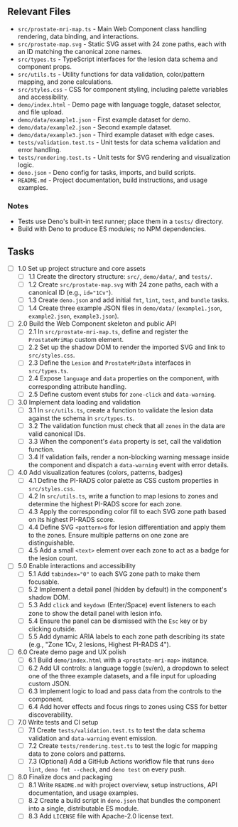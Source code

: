 ## Relevant Files

- `src/prostate-mri-map.ts` - Main Web Component class handling rendering, data
  binding, and interactions.
- `src/prostate-map.svg` - Static SVG asset with 24 zone paths, each with an ID
  matching the canonical zone names.
- `src/types.ts` - TypeScript interfaces for the lesion data schema and
  component props.
- `src/utils.ts` - Utility functions for data validation, color/pattern mapping,
  and zone calculations.
- `src/styles.css` - CSS for component styling, including palette variables and
  accessibility.
- `demo/index.html` - Demo page with language toggle, dataset selector, and file
  upload.
- `demo/data/example1.json` - First example dataset for demo.
- `demo/data/example2.json` - Second example dataset.
- `demo/data/example3.json` - Third example dataset with edge cases.
- `tests/validation.test.ts` - Unit tests for data schema validation and error
  handling.
- `tests/rendering.test.ts` - Unit tests for SVG rendering and visualization
  logic.
- `deno.json` - Deno config for tasks, imports, and build scripts.
- `README.md` - Project documentation, build instructions, and usage examples.

### Notes

- Tests use Deno's built-in test runner; place them in a `tests/` directory.
- Build with Deno to produce ES modules; no NPM dependencies.

## Tasks

- [ ] 1.0 Set up project structure and core assets
  - [ ] 1.1 Create the directory structure: `src/`, `demo/data/`, and `tests/`.
  - [ ] 1.2 Create `src/prostate-map.svg` with 24 zone paths, each with a
        canonical ID (e.g., `id="1Cv"`).
  - [ ] 1.3 Create `deno.json` and add initial `fmt`, `lint`, `test`, and
        `bundle` tasks.
  - [ ] 1.4 Create three example JSON files in `demo/data/` (`example1.json`,
        `example2.json`, `example3.json`).
- [ ] 2.0 Build the Web Component skeleton and public API
  - [ ] 2.1 In `src/prostate-mri-map.ts`, define and register the
        `ProstateMriMap` custom element.
  - [ ] 2.2 Set up the shadow DOM to render the imported SVG and link to
        `src/styles.css`.
  - [ ] 2.3 Define the `Lesion` and `ProstateMriData` interfaces in
        `src/types.ts`.
  - [ ] 2.4 Expose `language` and `data` properties on the component, with
        corresponding attribute handling.
  - [ ] 2.5 Define custom event stubs for `zone-click` and `data-warning`.
- [ ] 3.0 Implement data loading and validation
  - [ ] 3.1 In `src/utils.ts`, create a function to validate the lesion data
        against the schema in `src/types.ts`.
  - [ ] 3.2 The validation function must check that all `zones` in the data are
        valid canonical IDs.
  - [ ] 3.3 When the component's `data` property is set, call the validation
        function.
  - [ ] 3.4 If validation fails, render a non-blocking warning message inside
        the component and dispatch a `data-warning` event with error details.
- [ ] 4.0 Add visualization features (colors, patterns, badges)
  - [ ] 4.1 Define the PI-RADS color palette as CSS custom properties in
        `src/styles.css`.
  - [ ] 4.2 In `src/utils.ts`, write a function to map lesions to zones and
        determine the highest PI-RADS score for each zone.
  - [ ] 4.3 Apply the corresponding color fill to each SVG zone path based on
        its highest PI-RADS score.
  - [ ] 4.4 Define SVG `<pattern>`s for lesion differentiation and apply them to
        the zones. Ensure multiple patterns on one zone are distinguishable.
  - [ ] 4.5 Add a small `<text>` element over each zone to act as a badge for
        the lesion count.
- [ ] 5.0 Enable interactions and accessibility
  - [ ] 5.1 Add `tabindex="0"` to each SVG zone path to make them focusable.
  - [ ] 5.2 Implement a detail panel (hidden by default) in the component's
        shadow DOM.
  - [ ] 5.3 Add `click` and `keydown` (Enter/Space) event listeners to each zone
        to show the detail panel with lesion info.
  - [ ] 5.4 Ensure the panel can be dismissed with the `Esc` key or by clicking
        outside.
  - [ ] 5.5 Add dynamic ARIA labels to each zone path describing its state
        (e.g., "Zone 1Cv, 2 lesions, Highest PI-RADS 4").
- [ ] 6.0 Create demo page and UX polish
  - [ ] 6.1 Build `demo/index.html` with a `<prostate-mri-map>` instance.
  - [ ] 6.2 Add UI controls: a language toggle (sv/en), a dropdown to select one
        of the three example datasets, and a file input for uploading custom
        JSON.
  - [ ] 6.3 Implement logic to load and pass data from the controls to the
        component.
  - [ ] 6.4 Add hover effects and focus rings to zones using CSS for better
        discoverability.
- [ ] 7.0 Write tests and CI setup
  - [ ] 7.1 Create `tests/validation.test.ts` to test the data schema validation
        and `data-warning` event emission.
  - [ ] 7.2 Create `tests/rendering.test.ts` to test the logic for mapping data
        to zone colors and patterns.
  - [ ] 7.3 (Optional) Add a GitHub Actions workflow file that runs `deno lint`,
        `deno fmt --check`, and `deno test` on every push.
- [ ] 8.0 Finalize docs and packaging
  - [ ] 8.1 Write `README.md` with project overview, setup instructions, API
        documentation, and usage examples.
  - [ ] 8.2 Create a build script in `deno.json` that bundles the component into
        a single, distributable ES module.
  - [ ] 8.3 Add `LICENSE` file with Apache-2.0 license text.
